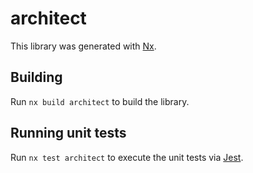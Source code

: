 # architect

This library was generated with [Nx](https://nx.dev).

## Building

Run `nx build architect` to build the library.

## Running unit tests

Run `nx test architect` to execute the unit tests via [Jest](https://jestjs.io).
